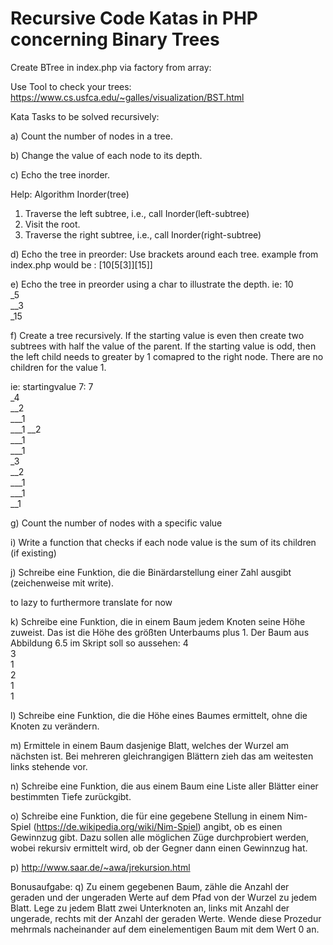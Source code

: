 # Recursive Code Katas in PHP concerning Binary Trees

Create BTree in index.php via factory from array:


Use Tool to check your trees:
https://www.cs.usfca.edu/~galles/visualization/BST.html

Kata Tasks to be solved recursively:

a) Count the number of nodes in a tree.

b) Change the value of each node to its depth.

c) Echo the tree inorder.

Help:
Algorithm Inorder(tree)
   1. Traverse the left subtree, i.e., call Inorder(left-subtree)
   2. Visit the root.
   3. Traverse the right subtree, i.e., call Inorder(right-subtree)

d) Echo the tree in preorder: Use brackets around each tree. example from index.php would be : [10[5[3]][15]]

e) Echo the tree in preorder using a char to illustrate the depth.
    ie:
    10  
    _5  
    __3  
    _15  


f) Create a tree recursively. If the starting value is even then create two subtrees with half the value of the parent. 
  If the starting value is odd, then the left child needs to greater by 1 comapred to the right node.
  There are no children for the value 1.

ie: startingvalue 7:
7  
_4  
__2  
___1  
___1
__2  
___1  
___1  
_3  
__2  
___1   
___1  
__1

g) Count the number of nodes with a specific value

i) Write a function that checks if each node value is the sum of its children (if existing)

j) Schreibe eine Funktion, die die Binärdarstellung einer Zahl ausgibt (zeichenweise mit write).

to lazy to furthermore translate for now

k) Schreibe eine Funktion, die in einem Baum jedem Knoten seine Höhe zuweist. Das ist die Höhe des größten Unterbaums plus 1.
Der Baum aus Abbildung 6.5 im Skript soll so aussehen:
4  
 3  
  1  
  2  
   1  
 1  

l) Schreibe eine Funktion, die die Höhe eines Baumes ermittelt, ohne die Knoten zu verändern.

m) Ermittele in einem Baum dasjenige Blatt, welches der Wurzel am nächsten ist. Bei mehreren gleichrangigen Blättern zieh das am weitesten links stehende vor.

n) Schreibe eine Funktion, die aus einem Baum eine Liste aller Blätter einer bestimmten Tiefe zurückgibt.

o) Schreibe eine Funktion, die für eine gegebene Stellung in einem Nim-Spiel (https://de.wikipedia.org/wiki/Nim-Spiel) angibt, ob es einen Gewinnzug gibt. Dazu sollen alle möglichen Züge durchprobiert werden, wobei rekursiv ermittelt wird, ob der Gegner dann einen Gewinnzug hat.

p) http://www.saar.de/~awa/jrekursion.html


Bonusaufgabe:
q) Zu einem gegebenen Baum, zähle die Anzahl der geraden und der ungeraden Werte auf dem Pfad von der Wurzel zu jedem Blatt. Lege zu jedem Blatt zwei Unterknoten an, links mit Anzahl der ungerade, rechts mit der Anzahl der geraden Werte. Wende diese Prozedur mehrmals nacheinander auf dem einelementigen Baum mit dem Wert 0 an.
